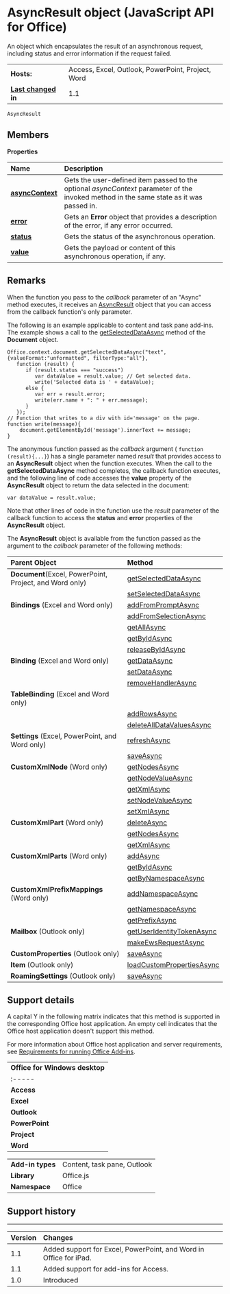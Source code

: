 
# AsyncResult object (JavaScript API for Office)
An object which encapsulates the result of an asynchronous request, including status and error information if the request failed.

|||
|:-----|:-----|
|**Hosts:**|Access, Excel, Outlook, PowerPoint, Project, Word|
|**[Last changed](#bk_history) in**|1.1|

```
AsyncResult
```


## Members


**Properties**


|**Name**|**Description**|
|:-----|:-----|
|**[asyncContext](../reference/shared/asyncresult/asynccontext-property.md)**|Gets the user-defined item passed to the optional  _asyncContext_ parameter of the invoked method in the same state as it was passed in.|
|**[error](../reference/shared/asyncresult/error-property.md)**|Gets an  **Error** object that provides a description of the error, if any error occurred.|
|**[status](../reference/shared/asyncresult/status-property.md)**|Gets the status of the asynchronous operation.|
|**[value](../reference/shared/asyncresult/value-property.md)**|Gets the payload or content of this asynchronous operation, if any.|

## Remarks

When the function you pass to the  _callback_ parameter of an "Async" method executes, it receives an [AsyncResult](../reference/shared/asyncresult-object.md) object that you can access from the callback function's only parameter.

The following is an example applicable to content and task pane add-ins. The example shows a call to the [getSelectedDataAsync](../reference/shared/document/getselecteddataasync-method.md) method of the **Document** object.




```
Office.context.document.getSelectedDataAsync("text", {valueFormat:"unformatted", filterType:"all"}, 
   function (result) {
      if (result.status === "success")      
         var dataValue = result.value; // Get selected data.
         write('Selected data is ' + dataValue);
      else {            
         var err = result.error; 
         write(err.name + ": " + err.message);
      }
   });
// Function that writes to a div with id='message' on the page.
function write(message){
    document.getElementById('message').innerText += message; 
}

```

The anonymous function passed as the  _callback_ argument ( `function (result){...}`) has a single parameter named  _result_ that provides access to an **AsyncResult** object when the function executes. When the call to the **getSelectedDataAsync** method completes, the callback function executes, and the following line of code accesses the **value** property of the **AsyncResult** object to return the data selected in the document:

 `var dataValue = result.value;`

Note that other lines of code in the function use the  _result_ parameter of the callback function to access the **status** and **error** properties of the **AsyncResult** object.

The  **AsyncResult** object is available from the function passed as the argument to the _callback_ parameter of the following methods:



|**Parent Object**|**Method**|
|:-----|:-----|
|**Document**(Excel, PowerPoint, Project, and Word only)|[getSelectedDataAsync](../reference/shared/document/getselecteddataasync-method.md)|
||[setSelectedDataAsync](../reference/shared/document/setselecteddataasync-method.md)|
|**Bindings** (Excel and Word only)|[addFromPromptAsync](../reference/shared/bindings-object/addfrompromptasync-method.md)|
||[addFromSelectionAsync](../reference/shared/bindings-object/addfromselectionasync-method.md)|
||[getAllAsync](../reference/shared/bindings-object/getallasync-method.md)|
||[getByIdAsync](../reference/shared/bindings-object/getbyidasync-method.md)|
||[releaseByIdAsync](../reference/shared/bindings-object/releasebyidasync-method.md)|
|**Binding** (Excel and Word only)|[getDataAsync](../reference/shared/binding-object/getdataasync-method.md)|
||[setDataAsync](../reference/shared/binding-object/setdataasync-method.md)|
||[removeHandlerAsync](../reference/shared/binding-object/removehandlerasync-method.md)|
|**TableBinding** (Excel and Word only)||
||[addRowsAsync](../reference/shared/binding-object/tablebinding-object/addrowsasync-method.md)|
||[deleteAllDataValuesAsync](../reference/shared/binding-object/tablebinding-object/deletealldatavaluesasync-method.md)|
|**Settings** (Excel, PowerPoint, and Word only)|[refreshAsync](../reference/shared/settings/refreshasync-method.md)|
||[saveAsync](../reference/shared/settings/saveasync-method.md)|
|**CustomXmlNode** (Word only)|[getNodesAsync](../reference/shared/customxmlnode-object/getnodesasync-method.md)|
||[getNodeValueAsync](../reference/shared/customxmlnode-object/getnodevalueasync-method.md)|
||[getXmlAsync](../reference/shared/customxmlnode-object/getxmlasync-method.md)|
||[setNodeValueAsync](../reference/shared/customxmlnode-object/setnodevalueasync-method.md)|
||[setXmlAsync](../reference/shared/customxmlnode-object/setxmlasync-method.md)|
|**CustomXmlPart** (Word only)|[deleteAsync](../reference/shared/customxmlpart-object/deleteasync-method.md)|
||[getNodesAsync](../reference/shared/customxmlpart-object/getnodesasync-method.md)|
||[getXmlAsync](../reference/shared/customxmlpart-object/getxmlasync-method.md)|
|**CustomXmlParts** (Word only)|[addAsync](../reference/shared/customxmlparts-object/addasync-method.md)|
||[getByIdAsync](../reference/shared/customxmlparts-object/getbyidasync-method.md)|
||[getByNamespaceAsync](../reference/shared/customxmlparts-object/getbynamespaceasync-method.md)|
|**CustomXmlPrefixMappings** (Word only)|[addNamespaceAsync](../reference/shared/customxmlprefixmappings-object/addnamespaceasync-method.md)|
||[getNamespaceAsync](../reference/shared/customxmlprefixmappings-object/getnamespaceasync-method.md)|
||[getPrefixAsync](../reference/shared/customxmlprefixmappings-object/getprefixasync-method.md)|
|**Mailbox** (Outlook only)|[getUserIdentityTokenAsync](http://msdn.microsoft.com/library/c658518b-6867-41a0-99cf-810303e4c539%28Office.15%29.aspx)|
||[makeEwsRequestAsync](http://msdn.microsoft.com/library/2ec380e0-4a67-4146-92a6-6a39f65dc6f2%28Office.15%29.aspx)|
|**CustomProperties** (Outlook only)|[saveAsync](http://msdn.microsoft.com/library/690d5aa9-62b5-4e5c-9548-62dfdbb5fa56%28Office.15%29.aspx)|
|**Item** (Outlook only)|[loadCustomPropertiesAsync](http://msdn.microsoft.com/library/dfbec151-8ea7-4915-b723-09ea1396a261%28Office.15%29.aspx)|
|**RoamingSettings** (Outlook only)|[saveAsync](http://msdn.microsoft.com/library/a616f71c-a447-423f-a0d2-e9d6f1ac32f8%28Office.15%29.aspx)|

## Support details
<a name="bk_support"> </a>

A capital Y in the following matrix indicates that this method is supported in the corresponding Office host application. An empty cell indicates that the Office host application doesn't support this method.

For more information about Office host application and server requirements, see [Requirements for running Office Add-ins](http://msdn.microsoft.com/library/67340567-bb9a-498c-96d3-3f52f28c16bc%28Office.15%29.aspx).


||
|:-----|
|**Office for Windows desktop**|**Office Online(in browser)**|**Office for iPad**|**OWA for Devices**|**Outlook for Mac**|
|:-----|:-----|:-----|:-----|:-----|
|**Access**||Y||||
|**Excel**|Y|Y|Y|||
|**Outlook**|Y|Y||Y|Y|
|**PowerPoint**|Y|Y|Y|||
|**Project**|Y|||||
|**Word**|Y|Y|Y|||

|||
|:-----|:-----|
|**Add-in types**|Content, task pane, Outlook|
|**Library**|Office.js|
|**Namespace**|Office|

## Support history
<a name="bk_history"> </a>


****


|**Version**|**Changes**|
|:-----|:-----|
|1.1|Added support for Excel, PowerPoint, and Word in Office for iPad.|
|1.1|Added support for add-ins for Access.|
|1.0|Introduced|
